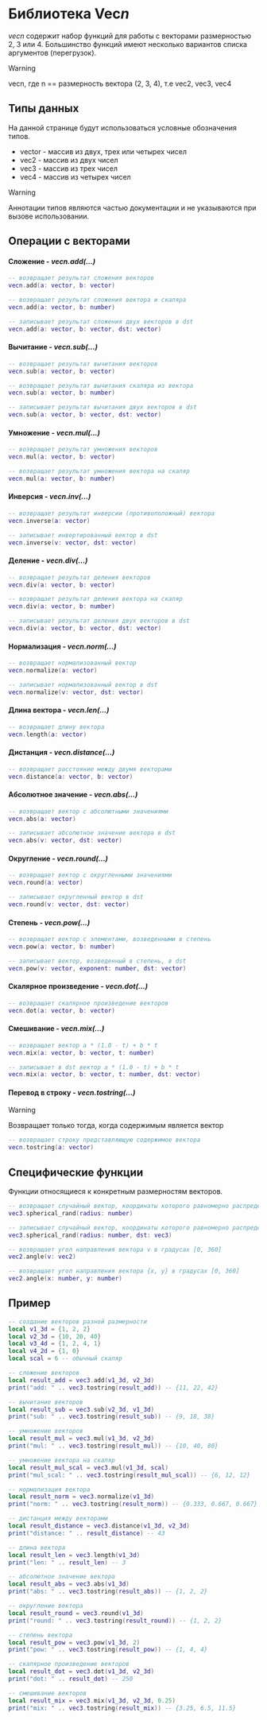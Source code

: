 # Библиотека Vec*n*

*vecn* содержит набор функций для работы с векторами размерностью 2, 3 или 4.
Большинство функций имеют несколько вариантов списка аргументов (перегрузок).

> [!WARNING]
>
> vecn, где n == размерность вектора (2, 3, 4), т.е vec2, vec3, vec4
> 

## Типы данных

На данной странице будут использоваться условные обозначения типов.
- vector - массив из двух, трех или четырех чисел
- vec2 - массив из двух чисел
- vec3 - массив из трех чисел
- vec4 - массив из четырех чисел

> [!WARNING]
>
> Аннотации типов являются частью документации и не указываются при вызове использовании.


## Операции с векторами

#### Сложение - *vecn.add(...)*

```lua
-- возвращает результат сложения векторов
vecn.add(a: vector, b: vector)

-- возвращает результат сложения вектора и скаляра
vecn.add(a: vector, b: number)

-- записывает результат сложения двух векторов в dst
vecn.add(a: vector, b: vector, dst: vector)
```

#### Вычитание - *vecn.sub(...)*

```lua
-- возвращает результат вычитания векторов
vecn.sub(a: vector, b: vector)

-- возвращает результат вычитания скаляра из вектора
vecn.sub(a: vector, b: number)

-- записывает результат вычитания двух векторов в dst
vecn.sub(a: vector, b: vector, dst: vector)
```

#### Умножение - *vecn.mul(...)*

```lua
-- возвращает результат умножения векторов
vecn.mul(a: vector, b: vector)

-- возвращает результат умножения вектора на скаляр
vecn.mul(a: vector, b: number)
```

#### Инверсия - *vecn.inv(...)*

```lua
-- возвращает результат инверсии (противоположный) вектора
vecn.inverse(a: vector)

-- записывает инвертированный вектор в dst
vecn.inverse(v: vector, dst: vector)
```

####  Деление - *vecn.div(...)*

```lua
-- возвращает результат деления векторов
vecn.div(a: vector, b: vector)

-- возвращает результат деления вектора на скаляр
vecn.div(a: vector, b: number)

-- записывает результат деления двух векторов в dst
vecn.div(a: vector, b: vector, dst: vector)
```

#### Нормализация - *vecn.norm(...)*

```lua
-- возвращает нормализованный вектор
vecn.normalize(a: vector)

-- записывает нормализованный вектор в dst
vecn.normalize(v: vector, dst: vector)
```

#### Длина вектора - *vecn.len(...)*

```lua
-- возвращает длину вектора
vecn.length(a: vector)

```

#### Дистанция - *vecn.distance(...)*

```lua
-- возвращает расстояние между двумя векторами
vecn.distance(a: vector, b: vector)
```

#### Абсолютное значение - *vecn.abs(...)*

```lua
-- возвращает вектор с абсолютными значениями
vecn.abs(a: vector)

-- записывает абсолютное значение вектора в dst
vecn.abs(v: vector, dst: vector)
```

#### Округление - *vecn.round(...)*

```lua
-- возвращает вектор с округленными значениями
vecn.round(a: vector)

-- записывает округленный вектор в dst
vecn.round(v: vector, dst: vector)
```

#### Степень - *vecn.pow(...)*

```lua
-- возвращает вектор с элементами, возведенными в степень
vecn.pow(a: vector, b: number)

-- записывает вектор, возведенный в степень, в dst
vecn.pow(v: vector, exponent: number, dst: vector)
```

#### Скалярное произведение - *vecn.dot(...)*
```lua
-- возвращает скалярное произведение векторов
vecn.dot(a: vector, b: vector)
```

#### Смешивание - *vecn.mix(...)*

```lua
-- возвращает вектор a * (1.0 - t) + b * t
vecn.mix(a: vector, b: vector, t: number)

-- записывает в dst вектор a * (1.0 - t) + b * t
vecn.mix(a: vector, b: vector, t: number, dst: vector)
```

#### Перевод в строку - *vecn.tostring(...)*
> [!WARNING]
> Возвращает только тогда, когда содержимым является вектор
```lua
-- возвращает строку представляющую содержимое вектора
vecn.tostring(a: vector)
```

## Специфические функции

Функции относящиеся к конкретным размерностям векторов.

```lua
-- возвращает случайный вектор, координаты которого равномерно распределены на сфере заданного радиуса
vec3.spherical_rand(radius: number)

-- записывает случайный вектор, координаты которого равномерно распределены на сфере заданного радиуса в dst
vec3.spherical_rand(radius: number, dst: vec3)

-- возвращает угол направления вектора v в градусах [0, 360]
vec2.angle(v: vec2)

-- возвращает угол направления вектора {x, y} в градусах [0, 360]
vec2.angle(x: number, y: number) 
```


## Пример
```lua
-- создание векторов разной размерности
local v1_3d = {1, 2, 2}
local v2_3d = {10, 20, 40}
local v3_4d = {1, 2, 4, 1}
local v4_2d = {1, 0}
local scal = 6 -- обычный скаляр

-- сложение векторов
local result_add = vec3.add(v1_3d, v2_3d)
print("add: " .. vec3.tostring(result_add)) -- {11, 22, 42}

-- вычитание векторов
local result_sub = vec3.sub(v2_3d, v1_3d)
print("sub: " .. vec3.tostring(result_sub)) -- {9, 18, 38}

-- умножение векторов
local result_mul = vec3.mul(v1_3d, v2_3d)
print("mul: " .. vec3.tostring(result_mul)) -- {10, 40, 80}

-- умножение вектора на скаляр
local result_mul_scal = vec3.mul(v1_3d, scal)
print("mul_scal: " .. vec3.tostring(result_mul_scal)) -- {6, 12, 12}

-- нормализация вектора
local result_norm = vec3.normalize(v1_3d)
print("norm: " .. vec3.tostring(result_norm)) -- {0.333, 0.667, 0.667}

-- дистанция между векторами
local result_distance = vec3.distance(v1_3d, v2_3d)
print("distance: " .. result_distance) -- 43

-- длина вектора
local result_len = vec3.length(v1_3d)
print("len: " .. result_len) -- 3

-- абсолютное значение вектора
local result_abs = vec3.abs(v1_3d)
print("abs: " .. vec3.tostring(result_abs)) -- {1, 2, 2}

-- округление вектора
local result_round = vec3.round(v1_3d)
print("round: " .. vec3.tostring(result_round)) -- {1, 2, 2}

-- степень вектора
local result_pow = vec3.pow(v1_3d, 2)
print("pow: " .. vec3.tostring(result_pow)) -- {1, 4, 4}

-- скалярное произведение векторов
local result_dot = vec3.dot(v1_3d, v2_3d)
print("dot: " .. result_dot) -- 250

-- смешивание векторов
local result_mix = vec3.mix(v1_3d, v2_3d, 0.25)
print("mix: " .. vec3.tostring(result_mix)) -- {3.25, 6.5, 11.5}

```
